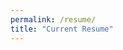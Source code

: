 ```yaml
---
permalink: /resume/
title: "Current Resume"
---
```

<object data="andya17.github.io/assets/resume_november24.pdf" width="1000" height="1000" type='application/pdf'></object>